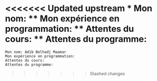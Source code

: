 <<<<<<< Updated upstream
    * Mon nom:
    ** Mon expérience en programmation:
    ** Attentes du cours:
    ** Attentes du programme:
=======
    Mon nom: Adib Belhadj Maamar
    Mon expérience en programmation:
    Attentes du cours:
    Attentes du programme:
>>>>>>> Stashed changes

